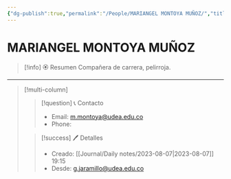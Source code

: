```yaml
---
{"dg-publish":true,"permalink":"/People/MARIANGEL MONTOYA MUÑOZ/","title":"MARIANGEL MONTOYA MUÑOZ","tags":["Person"],"created":"2023-08-07T19:15:15.366-05:00","updated":"2023-09-08T19:36:23.110-05:00"}
---
```



# MARIANGEL MONTOYA MUÑOZ

> [!info] 🏵️ Resumen
> Compañera de carrera, pelirroja.

---- 
> [!multi-column]
> 
> > [!question] 📞 Contacto
> > - Email: m.montoya@udea.edu.co 
> > - Phone:  
> 
> > [!success] 🖊️ Detalles
> > - Creado: [[Journal/Daily notes/2023-08-07\|2023-08-07]] 19:15
> > - Desde: g.jaramillo@udea.edu.co  
